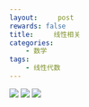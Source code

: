 ```yaml
---
layout:     post
rewards: false
title:     线性相关
categories:
    - 数学
tags:
    - 线性代数
---
```


![](https://tva2.sinaimg.cn/large/006tNbRwgy1fudr4pslevj31ao0emwfe.jpg)
![](https://tva3.sinaimg.cn/large/006tNbRwgy1fudr4sqb1qj31ac048jro.jpg)
![](https://tva2.sinaimg.cn/large/006tNbRwgy1fudr4vxtlfj31a806qq3m.jpg)